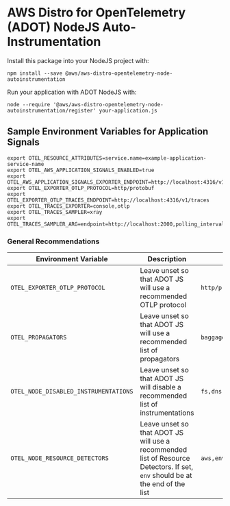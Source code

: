 # AWS Distro for OpenTelemetry (ADOT) NodeJS Auto-Instrumentation

Install this package into your NodeJS project with:

```shell
npm install --save @aws/aws-distro-opentelemetry-node-autoinstrumentation
```

Run your application with ADOT NodeJS with:

```shell
node --require '@aws/aws-distro-opentelemetry-node-autoinstrumentation/register' your-application.js
```

## Sample Environment Variables for Application Signals

```shell
export OTEL_RESOURCE_ATTRIBUTES=service.name=example-application-service-name
export OTEL_AWS_APPLICATION_SIGNALS_ENABLED=true
export OTEL_AWS_APPLICATION_SIGNALS_EXPORTER_ENDPOINT=http://localhost:4316/v1/metrics
export OTEL_EXPORTER_OTLP_PROTOCOL=http/protobuf
export OTEL_EXPORTER_OTLP_TRACES_ENDPOINT=http://localhost:4316/v1/traces
export OTEL_TRACES_EXPORTER=console,otlp
export OTEL_TRACES_SAMPLER=xray
export OTEL_TRACES_SAMPLER_ARG=endpoint=http://localhost:2000,polling_interval=300
```

### General Recommendations

| Environment Variable | Description | Example |
| -------------------- | ----------- | ------- |
| `OTEL_EXPORTER_OTLP_PROTOCOL` | Leave unset so that ADOT JS will use a recommended OTLP protocol | `http/protobuf` |
| `OTEL_PROPAGATORS` | Leave unset so that ADOT JS will use a recommended list of propagators | `baggage,xray,tracecontext` |
| `OTEL_NODE_DISABLED_INSTRUMENTATIONS` | Leave unset so that ADOT JS will disable a recommended list of instrumentations | `fs,dns` |
| `OTEL_NODE_RESOURCE_DETECTORS` | Leave unset so that ADOT JS will use a recommended list of Resource Detectors. If set, `env` should be at the end of the list | `aws,env` |
